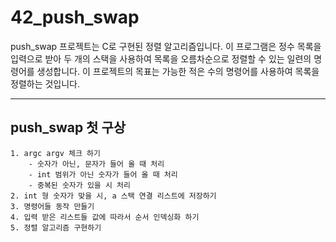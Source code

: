 # 42_push_swap
push_swap 프로젝트는 C로 구현된 정렬 알고리즘입니다. 이 프로그램은 정수 목록을 입력으로 받아 두 개의 스택을 사용하여 목록을 오름차순으로 정렬할 수 있는 일련의 명령어를 생성합니다. 이 프로젝트의 목표는 가능한 적은 수의 명령어를 사용하여 목록을 정렬하는 것입니다.

---

## push_swap 첫 구상
	1. argc argv 체크 하기
		- 숫자가 아닌, 문자가 들어 올 때 처리
		- int 범위가 아닌 숫자가 들어 올 때 처리
		- 중복된 숫자가 있을 시 처리
	2. int 형 숫자가 맞을 시, a 스택 연결 리스트에 저장하기
	3. 명령어들 동작 만들기 
	4. 입력 받은 리스트들 값에 따라서 순서 인덱싱화 하기 
	5. 정렬 알고리즘 구현하기
